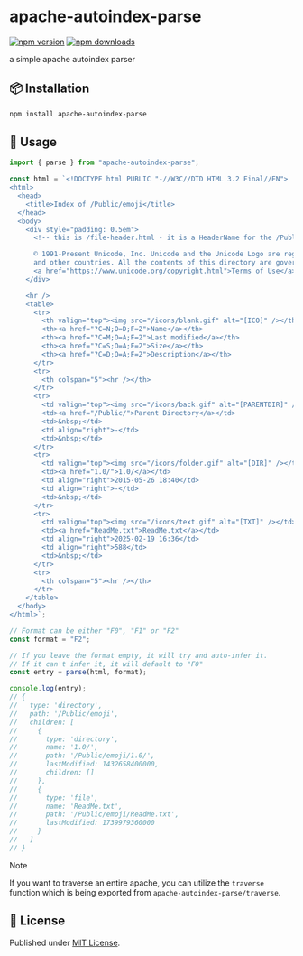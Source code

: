 # apache-autoindex-parse

[![npm version][npm-version-src]][npm-version-href]
[![npm downloads][npm-downloads-src]][npm-downloads-href]

a simple apache autoindex parser

## 📦 Installation

```bash
npm install apache-autoindex-parse
```

## 🚀 Usage

```ts
import { parse } from "apache-autoindex-parse";

const html = `<!DOCTYPE html PUBLIC "-//W3C//DTD HTML 3.2 Final//EN">
<html>
  <head>
    <title>Index of /Public/emoji</title>
  </head>
  <body>
    <div style="padding: 0.5em">
      <!-- this is /file-header.html - it is a HeaderName for the /Public and other dirs -->

      © 1991-Present Unicode, Inc. Unicode and the Unicode Logo are registered trademarks of Unicode, Inc. in the U.S.
      and other countries. All the contents of this directory are governed by the
      <a href="https://www.unicode.org/copyright.html">Terms of Use</a>.
    </div>

    <hr />
    <table>
      <tr>
        <th valign="top"><img src="/icons/blank.gif" alt="[ICO]" /></th>
        <th><a href="?C=N;O=D;F=2">Name</a></th>
        <th><a href="?C=M;O=A;F=2">Last modified</a></th>
        <th><a href="?C=S;O=A;F=2">Size</a></th>
        <th><a href="?C=D;O=A;F=2">Description</a></th>
      </tr>
      <tr>
        <th colspan="5"><hr /></th>
      </tr>
      <tr>
        <td valign="top"><img src="/icons/back.gif" alt="[PARENTDIR]" /></td>
        <td><a href="/Public/">Parent Directory</a></td>
        <td>&nbsp;</td>
        <td align="right">-</td>
        <td>&nbsp;</td>
      </tr>
      <tr>
        <td valign="top"><img src="/icons/folder.gif" alt="[DIR]" /></td>
        <td><a href="1.0/">1.0/</a></td>
        <td align="right">2015-05-26 18:40</td>
        <td align="right">-</td>
        <td>&nbsp;</td>
      </tr>
      <tr>
        <td valign="top"><img src="/icons/text.gif" alt="[TXT]" /></td>
        <td><a href="ReadMe.txt">ReadMe.txt</a></td>
        <td align="right">2025-02-19 16:36</td>
        <td align="right">588</td>
        <td>&nbsp;</td>
      </tr>
      <tr>
        <th colspan="5"><hr /></th>
      </tr>
    </table>
  </body>
</html>`;

// Format can be either "F0", "F1" or "F2"
const format = "F2";

// If you leave the format empty, it will try and auto-infer it.
// If it can't infer it, it will default to "F0"
const entry = parse(html, format);

console.log(entry);
// {
//   type: 'directory',
//   path: '/Public/emoji',
//   children: [
//     {
//       type: 'directory',
//       name: '1.0/',
//       path: '/Public/emoji/1.0/',
//       lastModified: 1432658400000,
//       children: []
//     },
//     {
//       type: 'file',
//       name: 'ReadMe.txt',
//       path: '/Public/emoji/ReadMe.txt',
//       lastModified: 1739979360000
//     }
//   ]
// }
```

> [!NOTE]
> If you want to traverse an entire apache, you can utilize the `traverse` function which is being exported from `apache-autoindex-parse/traverse`.

## 📄 License

Published under [MIT License](./LICENSE).

<!-- Badges -->

[npm-version-src]: https://img.shields.io/npm/v/apache-autoindex-parse?style=flat&colorA=18181B&colorB=4169E1
[npm-version-href]: https://npmjs.com/package/apache-autoindex-parse
[npm-downloads-src]: https://img.shields.io/npm/dm/apache-autoindex-parse?style=flat&colorA=18181B&colorB=4169E1
[npm-downloads-href]: https://npmjs.com/package/apache-autoindex-parse
